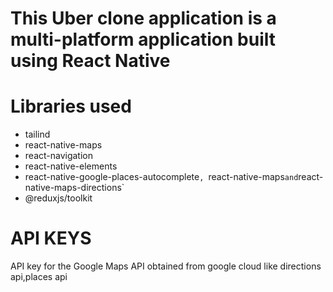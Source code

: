 

# This Uber clone application is a multi-platform application built using React Native

#  Libraries used
- tailind
- react-native-maps
- react-navigation
- react-native-elements
- react-native-google-places-autocomplete`, `react-native-maps` and `react-native-maps-directions` 
- @reduxjs/toolkit

# API KEYS
API key for the Google Maps API obtained from google cloud like directions api,places api
